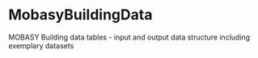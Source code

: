 # MobasyBuildingData
MOBASY Building data tables - input and output data structure including exemplary datasets
